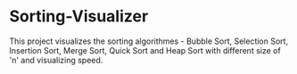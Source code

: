 # Sorting-Visualizer
This project visualizes the sorting algorithmes - Bubble Sort, Selection Sort, Insertion Sort, Merge Sort, Quick Sort and Heap Sort with different size of 'n' and visualizing speed.
